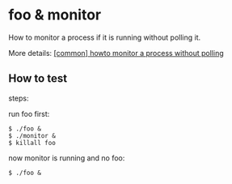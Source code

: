 foo & monitor
=============

How to monitor a process if it is running without polling it.

More details:
[[common] howto monitor a process without polling](https://docs.google.com/presentation/d/18jTjhWgQmHFkkOq7tb0dgMM-W2rpgt52zqf7BYSn6XE/edit#slide=id.p)

How to test
-----------

steps:

run foo first:
```
$ ./foo &
$ ./monitor &
$ killall foo
```

now monitor is running and no foo:
```
$ ./foo &
```


